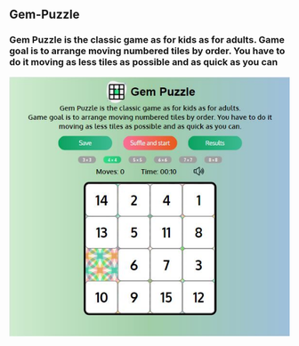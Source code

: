 ## Gem-Puzzle

### Gem Puzzle is the classic game as for kids as for adults. Game goal is to arrange moving numbered tiles by order. You have to do it moving as less tiles as  possible and as quick as you can

![](./assets/%D0%A1%D0%BD%D0%B8%D0%BC%D0%BE%D0%BA.JPG)